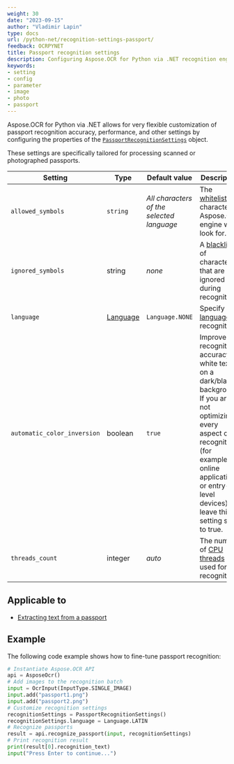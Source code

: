 ```yaml
---
weight: 30
date: "2023-09-15"
author: "Vladimir Lapin"
type: docs
url: /python-net/recognition-settings-passport/
feedback: OCRPYNET
title: Passport recognition settings
description: Configuring Aspose.OCR for Python via .NET recognition engine for extracting text from passport images.
keywords:
- setting
- config
- parameter
- image
- photo
- passport
---
```


Aspose.OCR for Python via .NET allows for very flexible customization of passport recognition accuracy, performance, and other settings by configuring the properties of the [`PassportRecognitionSettings`](https://reference.aspose.com/ocr/python-net/aspose.ocr/passportrecognitionsettings/) object.

These settings are specifically tailored for processing scanned or photographed passports.

Setting | Type | Default value | Description
------- | ---- | ------------- | -----------
`allowed_symbols` | `string` | _All characters of the selected language_ | The [whitelist](/ocr/python-net/characters-whitelist/) of characters Aspose.OCR engine will look for.
`ignored_symbols` | string | _none_ | A [blacklist](/ocr/python-net/characters-blacklist/) of characters that are ignored during recognition.
`language` | [Language](https://reference.aspose.com/ocr/python-net/aspose.ocr/language/) | `Language.NONE` | Specify a [language](/ocr/python-net/languages/) for recognition.
`automatic_color_inversion` | boolean | `true` | Improve recognition accuracy of white text on a dark/black background. If you are not optimizing every aspect of recognition (for example, for online applications or entry-level devices), leave this setting set to true.
`threads_count` | integer | _auto_ | The number of [CPU threads](/ocr/python-net/multithreading/) used for recognition.

## Applicable to

- [Extracting text from a passport](/ocr/python-net/recognition/passport/)

## Example

The following code example shows how to fine-tune passport recognition:

```python
# Instantiate Aspose.OCR API
api = AsposeOcr()
# Add images to the recognition batch
input = OcrInput(InputType.SINGLE_IMAGE)
input.add("passport1.png")
input.add("passport2.png")
# Customize recognition settings
recognitionSettings = PassportRecognitionSettings()
recognitionSettings.language = Language.LATIN
# Recognize passports
result = api.recognize_passport(input, recognitionSettings)
# Print recognition result
print(result[0].recognition_text)
input("Press Enter to continue...")
```

